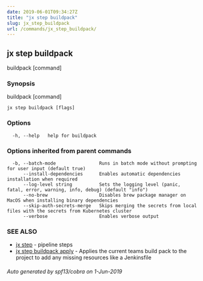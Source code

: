 ```yaml
---
date: 2019-06-01T09:34:27Z
title: "jx step buildpack"
slug: jx_step_buildpack
url: /commands/jx_step_buildpack/
---
```

## jx step buildpack

buildpack [command]

### Synopsis

buildpack [command]

```
jx step buildpack [flags]
```

### Options

```
  -h, --help   help for buildpack
```

### Options inherited from parent commands

```
  -b, --batch-mode                Runs in batch mode without prompting for user input (default true)
      --install-dependencies      Enables automatic dependencies installation when required
      --log-level string          Sets the logging level (panic, fatal, error, warning, info, debug) (default "info")
      --no-brew                   Disables brew package manager on MacOS when installing binary dependencies
      --skip-auth-secrets-merge   Skips merging the secrets from local files with the secrets from Kubernetes cluster
      --verbose                   Enables verbose output
```

### SEE ALSO

* [jx step](/commands/jx_step/)	 - pipeline steps
* [jx step buildpack apply](/commands/jx_step_buildpack_apply/)	 - Applies the current teams build pack to the project to add any missing resources like a Jenkinsfile

###### Auto generated by spf13/cobra on 1-Jun-2019

